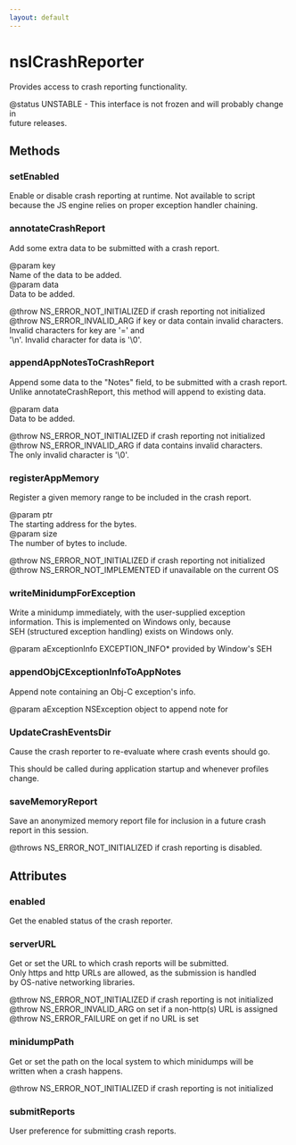 ```yaml
---
layout: default
---
```


# nsICrashReporter #
  
Provides access to crash reporting functionality.  
  
@status UNSTABLE - This interface is not frozen and will probably change in  
                   future releases.  
  

## Methods ##

### setEnabled ###
  
Enable or disable crash reporting at runtime. Not available to script  
because the JS engine relies on proper exception handler chaining.  
  

### annotateCrashReport ###
  
Add some extra data to be submitted with a crash report.  
  
@param key  
       Name of the data to be added.  
@param data  
       Data to be added.  
  
@throw NS_ERROR_NOT_INITIALIZED if crash reporting not initialized  
@throw NS_ERROR_INVALID_ARG if key or data contain invalid characters.  
                            Invalid characters for key are '=' and  
                            '\n'.  Invalid character for data is '\0'.  
  

### appendAppNotesToCrashReport ###
  
Append some data to the "Notes" field, to be submitted with a crash report.  
Unlike annotateCrashReport, this method will append to existing data.  
  
@param data  
       Data to be added.  
  
@throw NS_ERROR_NOT_INITIALIZED if crash reporting not initialized  
@throw NS_ERROR_INVALID_ARG if data contains invalid characters.  
                            The only invalid character is '\0'.  
  

### registerAppMemory ###
  
Register a given memory range to be included in the crash report.  
  
@param ptr  
       The starting address for the bytes.  
@param size  
       The number of bytes to include.  
  
@throw NS_ERROR_NOT_INITIALIZED if crash reporting not initialized  
@throw NS_ERROR_NOT_IMPLEMENTED if unavailable on the current OS  
  

### writeMinidumpForException ###
  
Write a minidump immediately, with the user-supplied exception  
information. This is implemented on Windows only, because  
SEH (structured exception handling) exists on Windows only.  
  
@param aExceptionInfo  EXCEPTION_INFO* provided by Window's SEH  
  

### appendObjCExceptionInfoToAppNotes ###
  
Append note containing an Obj-C exception's info.  
  
@param aException  NSException object to append note for  
  

### UpdateCrashEventsDir ###
  
Cause the crash reporter to re-evaluate where crash events should go.  
  
This should be called during application startup and whenever profiles  
change.  
  

### saveMemoryReport ###
  
Save an anonymized memory report file for inclusion in a future crash  
report in this session.  
  
@throws NS_ERROR_NOT_INITIALIZED if crash reporting is disabled.  
  

## Attributes ##

### enabled ###
  
Get the enabled status of the crash reporter.  
  

### serverURL ###
  
Get or set the URL to which crash reports will be submitted.  
Only https and http URLs are allowed, as the submission is handled  
by OS-native networking libraries.  
  
@throw NS_ERROR_NOT_INITIALIZED if crash reporting is not initialized  
@throw NS_ERROR_INVALID_ARG on set if a non-http(s) URL is assigned  
@throw NS_ERROR_FAILURE on get if no URL is set  
  

### minidumpPath ###
  
Get or set the path on the local system to which minidumps will be  
written when a crash happens.  
  
@throw NS_ERROR_NOT_INITIALIZED if crash reporting is not initialized  
  

### submitReports ###
  
User preference for submitting crash reports.  
  
